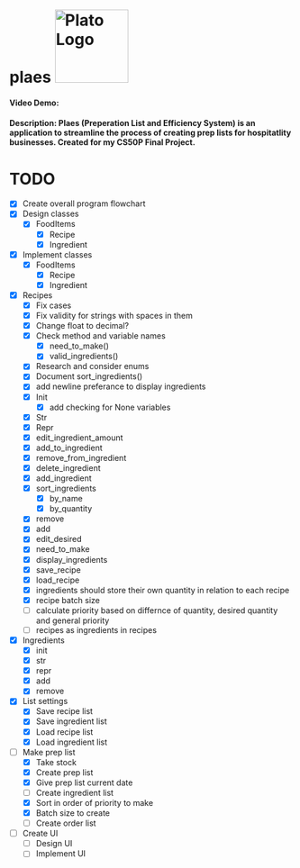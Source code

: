 # plaes <img src="https://i.pinimg.com/originals/3c/0d/5c/3c0d5c3c312abe65951cb4f2d3826097.png" alt="Plato Logo" width="130">
#### Video Demo:  <URL HERE>
#### Description: Plaes (Preperation List and Efficiency System) is an application to streamline the process of creating prep lists for hospitatlity businesses. Created for my CS50P Final Project.
# TODO
- [x] Create overall program flowchart
- [x] Design classes
  - [x] FoodItems
    - [x] Recipe
    - [x] Ingredient
- [x] Implement classes
  - [x] FoodItems
    - [x] Recipe
    - [x] Ingredient
- [x] Recipes
  - [x] Fix cases
  - [x] Fix validity for strings with spaces in them
  - [x] Change float to decimal?
  - [x] Check method and variable names
    - [x] need_to_make()
    - [x] valid_ingredients()
  - [x] Research and consider enums
  - [x] Document sort_ingredients()
  - [x] add newline preferance to display ingredients
  - [x] Init
    - [x] add checking for None variables
  - [x] Str
  - [x] Repr
  - [x] edit_ingredient_amount
  - [x] add_to_ingredient 
  - [x] remove_from_ingredient 
  - [x] delete_ingredient
  - [x] add_ingredient
  - [x] sort_ingredients
    - [x] by_name
    - [x] by_quantity
  - [x] remove
  - [x] add
  - [x] edit_desired
  - [x] need_to_make
  - [x] display_ingredients
  - [x] save_recipe 
  - [x] load_recipe
  - [x] ingredients should store their own quantity in relation to each recipe
  - [x] recipe batch size
  - [ ] calculate priority based on differnce of quantity, desired quantity and general priority 
  - [ ] recipes as ingredients in recipes
- [x] Ingredients
  - [x] init
  - [x] str
  - [x] repr
  - [x] add
  - [x] remove
- [x] List settings
  - [x] Save recipe list
  - [x] Save ingredient list
  - [x] Load recipe list
  - [x] Load ingredient list
- [ ] Make prep list
  - [x] Take stock
  - [x] Create prep list
  - [x] Give prep list current date
  - [ ] Create ingredient list
  - [x] Sort in order of priority to make
  - [x] Batch size to create
  - [ ] Create order list
- [ ] Create UI
  - [ ] Design UI
  - [ ] Implement UI
